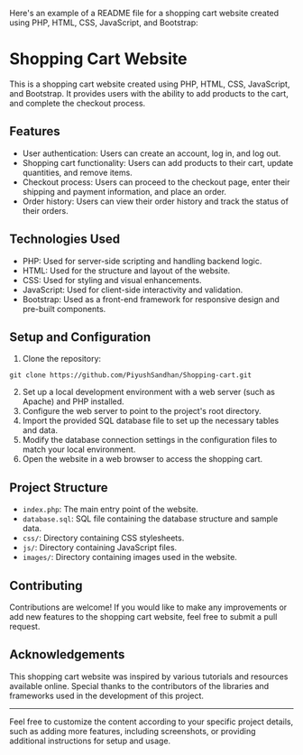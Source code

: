 Here's an example of a README file for a shopping cart website created using PHP, HTML, CSS, JavaScript, and Bootstrap:

# Shopping Cart Website

This is a shopping cart website created using PHP, HTML, CSS, JavaScript, and Bootstrap. It provides users with the ability to  add products to the cart, and complete the checkout process.

## Features

- User authentication: Users can create an account, log in, and log out.
- Shopping cart functionality: Users can add products to their cart, update quantities, and remove items.
- Checkout process: Users can proceed to the checkout page, enter their shipping and payment information, and place an order.
- Order history: Users can view their order history and track the status of their orders.

## Technologies Used

- PHP: Used for server-side scripting and handling backend logic.
- HTML: Used for the structure and layout of the website.
- CSS: Used for styling and visual enhancements.
- JavaScript: Used for client-side interactivity and validation.
- Bootstrap: Used as a front-end framework for responsive design and pre-built components.

## Setup and Configuration

1. Clone the repository:

```
git clone https://github.com/PiyushSandhan/Shopping-cart.git
```

2. Set up a local development environment with a web server (such as Apache) and PHP installed.
3. Configure the web server to point to the project's root directory.
4. Import the provided SQL database file to set up the necessary tables and data.
5. Modify the database connection settings in the configuration files to match your local environment.
6. Open the website in a web browser to access the shopping cart.

## Project Structure

- `index.php`: The main entry point of the website.
- `database.sql`: SQL file containing the database structure and sample data.
- `css/`: Directory containing CSS stylesheets.
- `js/`: Directory containing JavaScript files.
- `images/`: Directory containing images used in the website.


## Contributing

Contributions are welcome! If you would like to make any improvements or add new features to the shopping cart website, feel free to submit a pull request.


## Acknowledgements

This shopping cart website was inspired by various tutorials and resources available online. Special thanks to the contributors of the libraries and frameworks used in the development of this project.

---

Feel free to customize the content according to your specific project details, such as adding more features, including screenshots, or providing additional instructions for setup and usage.
